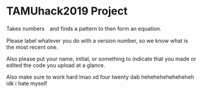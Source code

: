 # TAMUhack2019 Project
Takes numbers　and finds a pattern to then form an equation.

Please label whatever you do with a version number, so we know what is the most recent one.

Also please put your name, initial, or something to indicate that you made or edited the code you upload at a glance.

Also make sure to work hard lmao xd four twenty dab heheheheheheheheh idk i hate myself
